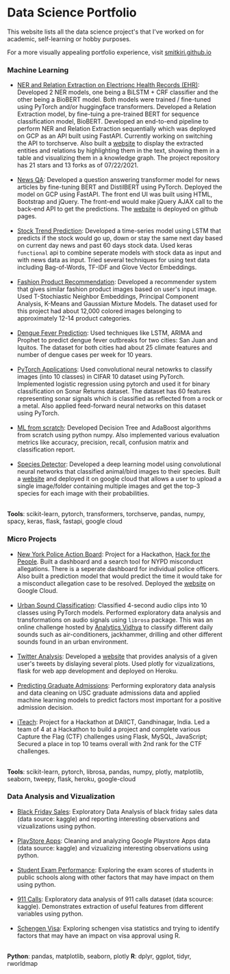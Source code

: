 # Data Science Portfolio

This website lists all the data science project's that I've worked on for academic, self-learning or hobby purposes. 

For a more visually appealing portfolio experience, visit [smitkiri.github.io](https://smitkiri.github.io/)

### Machine Learning
- [NER and Relation Extraction on Electrionc Health Records (EHR)](https://github.com/smitkiri/ehr-relation-extraction): Developed 2 NER models, one being a BiLSTM + CRF classifier and the other being a BioBERT model. Both models were trained / fine-tuned using PyTorch and/or huggingface transformers. Developed a Relation Extraction model, by fine-tuing a pre-trained BERT for sequence classification model, BioBERT. Developed an end-to-end pipeline to perform NER and Relation Extraction sequentially which was deployed on GCP as an API built using FastAPI. Currently working on switching the API to torchserve. Also built a [website](http://ehr-info.ml) to display the extracted entities and relations by highlighting them in the text, showing them in a table and visualizing them in a knowledge graph. The project repository has 21 stars and 13 forks as of 07/22/2021.<br><br>
- [News QA](https://github.com/smitkiri/news-qa): Developed a question answering transformer model for news articles by fine-tuning BERT and DistilBERT using PyTorch. Deployed the model on GCP using FastAPI. The front end UI was built using HTML, Bootstrap and jQuery. The front-end would make jQuery AJAX call to the back-end API to get the predictions. The [website](https://smitkiri.github.io/newsqa) is deployed on github pages.<br><br>
- [Stock Trend Prediction](https://github.com/smitkiri/stock-trend-prediction): Developed a time-series model using LSTM that predicts if the stock would go up, down or stay the same next day based on current day news and past 60 days stock data. Used keras `functional` api to combine seperate models with stock data as input and with news data as input. Tried several techniques for using text data including Bag-of-Words, TF-IDF and Glove Vector Embeddings.<br><br>
- [Fashion Product Recommendation](https://github.com/smitkiri/fashion-product-recommendation): Developed a recommender system that gives similar fashion product images based on user's input image. Used T-Stochiastic Neighbor Embeddings, Principal Component Analysis, K-Means and Gaussian Mixture Models. The dataset used for this project had about 12,000 colored images belonging to approximately 12-14 product categories.<br><br>
- [Dengue Fever Prediction](https://github.com/smitkiri/predicting-dengue-fever): Used techniques like LSTM, ARIMA and Prophet to predict dengue fever outbreaks for two cities: San Juan and Iquitos. The dataset for both cities had about 25 climate features and number of dengue cases per week for 10 years. <br><br>
- [PyTorch Applications](https://github.com/smitkiri/pytorch-applications): Used convolutional neural netowrks to classify images (into 10 classes) in CIFAR 10 dataset using PyTorch. Implemented logistic regression using pytorch and used it for binary classification on Sonar Returns dataset. The dataset has 60 features representing sonar signals which is classified as reflected from a rock or a metal. Also applied feed-forward neural networks on this dataset using PyTorch.<br><br>
- [ML from scratch](https://github.com/smitkiri/ml-from-scratch): Developed Decision Tree and AdaBoost algorithms from scratch using python numpy. Also implemented various evaluation metrics like accuracy, precision, recall, confusion matrix and classification report.<br><br>
- [Species Detector](https://gitlab.com/smit.kiri/species-detector): Developed a deep learning model using convolutional neural networks that classified animal/bird images to their species. Built a [website](https://species-detector.ue.r.appspot.com/) and deployed it on google cloud that allows a user to upload a single image/folder containing multiple images and get the top-3 species for each image with their probabilities.<br><br>


**Tools**: scikit-learn, pytorch, transformers, torchserve, pandas, numpy, spacy, keras, flask, fastapi, google cloud

### Micro Projects
- [New York Police Action Board](https://github.com/smitkiri/nypd-misconduct-dashboard): Project for a Hackathon, [Hack for the People](https://hackforthepeople.com/). Built a dashboard and a search tool for NYPD misconduct allegations. There is a seperate dashboard for individual police officers. Also built a prediction model that would predict the time it would take for a misconduct allegation case to be resolved. Deployed the [website](https://nypab.xyz) on Google Cloud.<br><br>
- [Urban Sound Classification](https://github.com/smitkiri/urban-sound-classification): Classified 4-second audio clips into 10 classes using PyTorch models. Performed exploratory data analysis and transformations on audio signals using `librosa` package. This was an online challenge hosted by [Analytics Vidhya](https://datahack.analyticsvidhya.com/contest/practice-problem-urban-sound-classification/#About) to classify different daily sounds such as air-conditioners, jackhammer, drilling and other different sounds found in an urban environment. <br><br>
- [Twitter Analysis](https://github.com/smitkiri/twitter-analysis): Developed a [website](http://twitter-analysis1.herokuapp.com/) that provides analysis of a given user's tweets by dislaying several plots. Used plotly for vizualizations, flask for web app development and deployed on Heroku.<br><br>
- [Predicting Graduate Admissions](https://github.com/smitkiri/predicting-graduate-admissions): Performing exploratory data analysis and data cleaning on USC graduate admissions data and applied machine learning models to predict factors most important for a positive admission decision.<br><br>
- [iTeach](): Project for a Hackathon at DAIICT, Gandhinagar, India. Led a team of 4 at a Hackathon to build a project and complete various Capture the Flag (CTF) challenges using Flask, MySQL, JavaScript; Secured a place in top 10 teams overall with 2nd rank for the CTF challenges.<br><br>

**Tools**: scikit-learn, pytorch, librosa, pandas, numpy, plotly, matplotlib, seaborn, tweepy, flask, heroku, google-cloud

### Data Analysis and Vizualization
- [Black Friday Sales](https://github.com/smitkiri/black-friday-sales): Exploratory Data Analysis of black friday sales data (data source: kaggle) and reporting interesting observations and vizualizations using python.<br><br>
- [PlayStore Apps](https://github.com/smitkiri/playstore-apps): Cleaning and analyzing Google Playstore Apps data (data source: kaggle) and vizualizing interesting observations using python.<br><br>
- [Student Exam Performance](https://github.com/smitkiri/student-exam-performance): Exploring the exam scores of students in public schools along with other factors that may have impact on them using python.<br><br>
- [911 Calls](https://github.com/smitkiri/911-calls): Exploratory data analysis of 911 calls dataset (data scource: kaggle). Demonstrates extraction of useful features from different variables using python.<br><br>
- [Schengen Visa](https://github.com/smitkiri/schengen-visa): Exploring schengen visa statistics and trying to identify factors that may have an impact on visa approval using R.<br><br>

**Python**: pandas, matplotlib, seaborn, plotly
**R**: dplyr, ggplot, tidyr, rworldmap